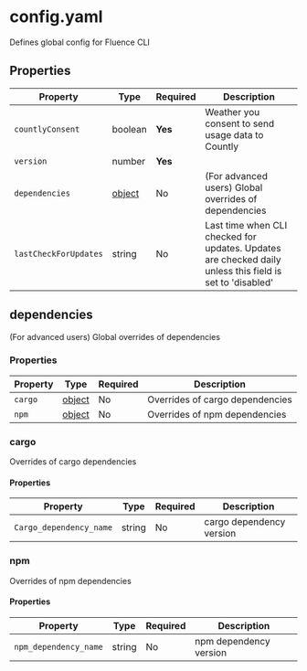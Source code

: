 # config.yaml

Defines global config for Fluence CLI

## Properties

| Property              | Type                    | Required | Description                                                                                              |
|-----------------------|-------------------------|----------|----------------------------------------------------------------------------------------------------------|
| `countlyConsent`      | boolean                 | **Yes**  | Weather you consent to send usage data to Countly                                                        |
| `version`             | number                  | **Yes**  |                                                                                                          |
| `dependencies`        | [object](#dependencies) | No       | (For advanced users) Global overrides of dependencies                                                    |
| `lastCheckForUpdates` | string                  | No       | Last time when CLI checked for updates. Updates are checked daily unless this field is set to 'disabled' |

## dependencies

(For advanced users) Global overrides of dependencies

### Properties

| Property | Type             | Required | Description                     |
|----------|------------------|----------|---------------------------------|
| `cargo`  | [object](#cargo) | No       | Overrides of cargo dependencies |
| `npm`    | [object](#npm)   | No       | Overrides of npm dependencies   |

### cargo

Overrides of cargo dependencies

#### Properties

| Property                | Type   | Required | Description              |
|-------------------------|--------|----------|--------------------------|
| `Cargo_dependency_name` | string | No       | cargo dependency version |

### npm

Overrides of npm dependencies

#### Properties

| Property              | Type   | Required | Description            |
|-----------------------|--------|----------|------------------------|
| `npm_dependency_name` | string | No       | npm dependency version |

